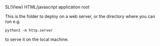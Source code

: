 SL(View) HTML/javascript application root

This is the folder to deploy on a web server, or the directory where you can run e.g.

```
python3 -m http.server
```

to serve it on the local machine.
